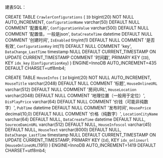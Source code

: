 ﻿建表SQL：


CREATE TABLE `CrawlerConfigurations` (
  `ID` bigint(20) NOT NULL AUTO_INCREMENT,
  `ConfigurationName` varchar(50) DEFAULT NULL COMMENT '配置名称',
  `ConfigurationValue` varchar(500) DEFAULT NULL COMMENT '配置值，一般是json',
  `DataCreateTime` datetime DEFAULT NULL COMMENT '创建时间',
  `IsEnabled` tinyint(1) DEFAULT NULL COMMENT '是否有效',
  `ConfigurationKey` int(11) DEFAULT NULL COMMENT 'key',
  `DataChange_LastTime` timestamp NULL DEFAULT CURRENT_TIMESTAMP ON UPDATE CURRENT_TIMESTAMP COMMENT '时间戳',
  PRIMARY KEY (`ID`),
  KEY `idx_key` (`ConfigurationKey`)
) ENGINE=InnoDB AUTO_INCREMENT=435 DEFAULT CHARSET=utf8mb4;


CREATE TABLE `HouseInfos` (
  `Id` bigint(20) NOT NULL AUTO_INCREMENT,
  `HouseTitle` varchar(2048) DEFAULT NULL COMMENT '标题',
  `HouseOnlineURL` varchar(512) DEFAULT NULL COMMENT '房间URL',
  `HouseLocation` varchar(2048) DEFAULT NULL COMMENT '地理位置（一般用于定位）',
  `DisPlayPrice` varchar(64) DEFAULT NULL COMMENT '价钱（可能非纯数字）',
  `PubTime` datetime DEFAULT NULL COMMENT '发布时间',
  `HousePrice` decimal(10,0) DEFAULT NULL COMMENT '价格（纯数字）',
  `LocationCityName` varchar(64) DEFAULT NULL,
  `DataCreateTime` datetime DEFAULT NULL,
  `SoureceDaminURL` varchar(512) DEFAULT NULL,
  `HouseInfoscol` varchar(45) DEFAULT NULL,
  `HouseText` varchar(8000) DEFAULT NULL,
  `DataChange_LastTime` timestamp NULL DEFAULT CURRENT_TIMESTAMP ON UPDATE CURRENT_TIMESTAMP,
  PRIMARY KEY (`Id`),
  KEY `idx_onlineurl` (`HouseOnlineURL`(191))
) ENGINE=InnoDB AUTO_INCREMENT=1419 DEFAULT CHARSET=utf8mb4;
